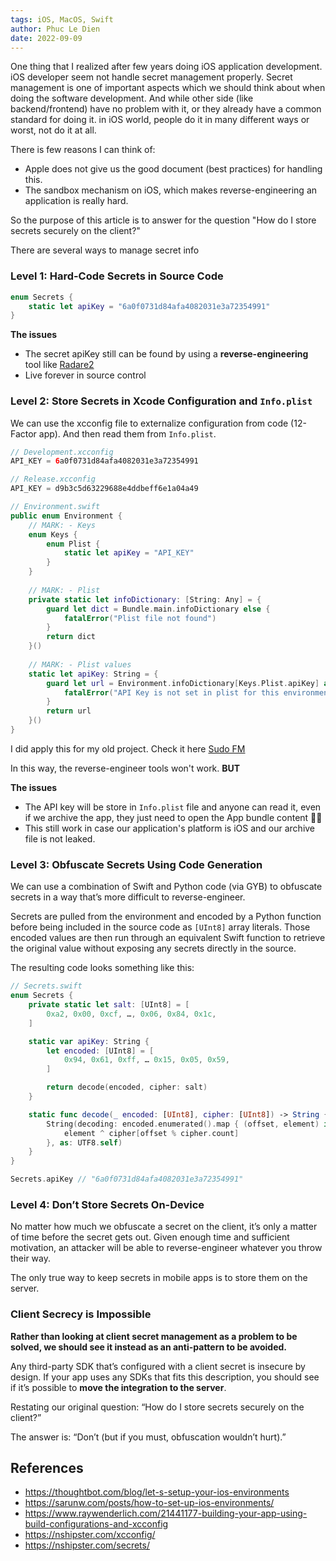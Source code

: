 ```yaml
---
tags: iOS, MacOS, Swift
author: Phuc Le Dien
date: 2022-09-09
---
```


One thing that I realized after few years doing iOS application development. iOS developer seem not handle secret management properly. Secret management is one of important aspects which we should think about when doing the software development. And while other side (like backend/frontend) have no problem with it, or they already have a common standard for doing it. in iOS world, people do it in many different ways or worst, not do it at all.

There is few reasons I can think of:
- Apple does not give us the good document (best practices) for handling this.
- The sandbox mechanism on iOS, which makes reverse-engineering an application is really hard.

So the purpose of this article is to answer for the question "How do I store secrets securely on the client?"

There are several ways to manage secret info

### Level 1: Hard-Code Secrets in Source Code

```swift
enum Secrets {
    static let apiKey = "6a0f0731d84afa4082031e3a72354991"
}
```

**The issues**

- The secret apiKey still can be found by using a **reverse-engineering** tool like [Radare2](https://rada.re/)
- Live forever in source control

### Level 2: Store Secrets in Xcode Configuration and `Info.plist`

We can use the xcconfig file to externalize configuration from code (12-Factor app). And then read them from `Info.plist`.

```swift
// Development.xcconfig
API_KEY = 6a0f0731d84afa4082031e3a72354991

// Release.xcconfig
API_KEY = d9b3c5d63229688e4ddbeff6e1a04a49
``` 

```swift
// Environment.swift
public enum Environment {
    // MARK: - Keys
    enum Keys {
        enum Plist {
            static let apiKey = "API_KEY"
        }
    }
    
    // MARK: - Plist
    private static let infoDictionary: [String: Any] = {
        guard let dict = Bundle.main.infoDictionary else {
            fatalError("Plist file not found")
        }
        return dict
    }()
    
    // MARK: - Plist values
    static let apiKey: String = {
        guard let url = Environment.infoDictionary[Keys.Plist.apiKey] as? String else {
            fatalError("API Key is not set in plist for this environment")
        }
        return url
    }()
}
```

I did apply this for my old project. Check it here [Sudo FM](https://github.com/dwarvesf/sudo-fm-macos)

In this way, the reverse-engineer tools won't work. **BUT**

**The issues**

- The API key will be store in `Info.plist` file and anyone can read it, even if we archive the app, they just need to open the App bundle content 🤦‍♂
- This still work in case our application's platform is iOS and our archive file is not leaked.

### Level 3: Obfuscate Secrets Using Code Generation

We can use a combination of Swift and Python code (via GYB) to obfuscate secrets in a way that’s more difficult to reverse-engineer.

Secrets are pulled from the environment and encoded by a Python function before being included in the source code as `[UInt8]` array literals. Those encoded values are then run through an equivalent Swift function to retrieve the original value without exposing any secrets directly in the source.

The resulting code looks something like this:

```swift
// Secrets.swift
enum Secrets {
    private static let salt: [UInt8] = [
        0xa2, 0x00, 0xcf, …, 0x06, 0x84, 0x1c,
    ]

    static var apiKey: String {
        let encoded: [UInt8] = [
            0x94, 0x61, 0xff, … 0x15, 0x05, 0x59,
        ]

        return decode(encoded, cipher: salt)
    }

    static func decode(_ encoded: [UInt8], cipher: [UInt8]) -> String {
        String(decoding: encoded.enumerated().map { (offset, element) in
            element ^ cipher[offset % cipher.count]
        }, as: UTF8.self)
    }
}

Secrets.apiKey // "6a0f0731d84afa4082031e3a72354991"
```

### Level 4: Don’t Store Secrets On-Device

No matter how much we obfuscate a secret on the client, it’s only a matter of time before the secret gets out. Given enough time and sufficient motivation, an attacker will be able to reverse-engineer whatever you throw their way.

The only true way to keep secrets in mobile apps is to store them on the server.

### Client Secrecy is Impossible

**Rather than looking at client secret management as a problem to be solved, we should see it instead as an anti-pattern to be avoided.**

Any third-party SDK that’s configured with a client secret is insecure by design. If your app uses any SDKs that fits this description, you should see if it’s possible to **move the integration to the server**.

Restating our original question: “How do I store secrets securely on the client?”

The answer is: “Don’t (but if you must, obfuscation wouldn’t hurt).”

## References

- https://thoughtbot.com/blog/let-s-setup-your-ios-environments
- https://sarunw.com/posts/how-to-set-up-ios-environments/
- https://www.raywenderlich.com/21441177-building-your-app-using-build-configurations-and-xcconfig
- https://nshipster.com/xcconfig/
- https://nshipster.com/secrets/
